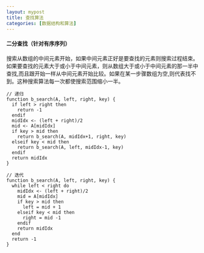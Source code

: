 ```yaml
---
layout: mypost
title: 查找算法
categories: [数据结构和算法]
---
```

#### 二分查找（针对有序序列）
搜索从数组的中间元素开始，如果中间元素正好是要查找的元素则搜索过程结束。如果要查找的元素大于或小于中间元素，则从数组大于或小于中间元素的那一半中查找,而且跟开始一样从中间元素开始比较。如果在某一步骤数组为空,则代表找不到。这种搜索算法每一次都使搜索范围缩小一半。
```
// 递归
function b_search(A, left, right, key) {
  if left > right then
    return -1
  endif
  midIdx <- (left + right)/2
  mid <- A[midIdx]
  if key > mid then
    return b_search(A, midIdx+1, right, key)
  elseif key < mid then
    return b_search(A, left, midIdx-1, key)
  endif
  return midIdx
}

// 迭代
function b_search(A, left, right, key) {
  while left < right do
    midIdx <- (left + right)/2
    mid = A[midIdx]
    if key > mid then
      left = mid + 1
    elseif key < mid then
      right = mid -1
    endif
    return midIdx
  end
  return -1
}

```

####
```

```
